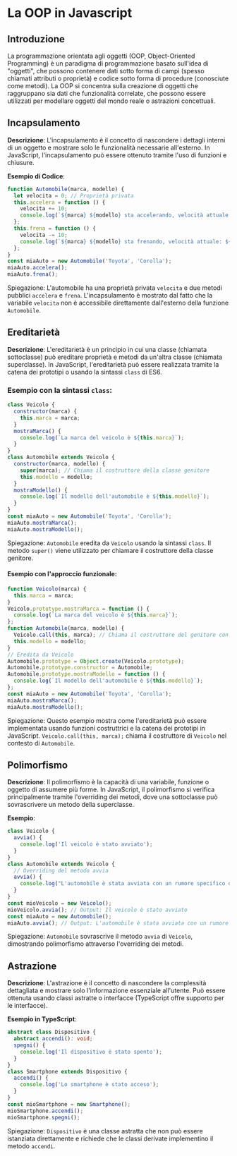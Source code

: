 <!-- @format -->

# La OOP in Javascript

## Introduzione

La programmazione orientata agli oggetti (OOP, Object-Oriented Programming) è un paradigma di programmazione basato sull'idea di "oggetti", che possono contenere dati sotto forma di campi (spesso chiamati attributi o proprietà) e codice sotto forma di procedure (conosciute come metodi). La OOP si concentra sulla creazione di oggetti che raggruppano sia dati che funzionalità correlate, che possono essere utilizzati per modellare oggetti del mondo reale o astrazioni concettuali.

## Incapsulamento

**Descrizione**: L'incapsulamento è il concetto di nascondere i dettagli interni di un oggetto e mostrare solo le funzionalità necessarie all'esterno. In JavaScript, l'incapsulamento può essere ottenuto tramite l'uso di funzioni e chiusure.

**Esempio di Codice**:

```javascript
function Automobile(marca, modello) {
  let velocita = 0; // Proprietà privata
  this.accelera = function () {
    velocita += 10;
    console.log(`${marca} ${modello} sta accelerando, velocità attuale: ${velocita}`);
  };
  this.frena = function () {
    velocita -= 10;
    console.log(`${marca} ${modello} sta frenando, velocità attuale: ${velocita}`);
  };
}
const miaAuto = new Automobile('Toyota', 'Corolla');
miaAuto.accelera();
miaAuto.frena();
```

Spiegazione: L'automobile ha una proprietà privata `velocita` e due metodi pubblici `accelera` e `frena`. L'incapsulamento è mostrato dal fatto che la variabile `velocita` non è accessibile direttamente dall'esterno della funzione `Automobile`.

## Ereditarietà

**Descrizione**: L'ereditarietà è un principio in cui una classe (chiamata sottoclasse) può ereditare proprietà e metodi da un'altra classe (chiamata superclasse). In JavaScript, l'ereditarietà può essere realizzata tramite la catena dei prototipi o usando la sintassi `class` di ES6.

### Esempio con la sintassi `class`:

```javascript
class Veicolo {
  constructor(marca) {
    this.marca = marca;
  }
  mostraMarca() {
    console.log(`La marca del veicolo è ${this.marca}`);
  }
}
class Automobile extends Veicolo {
  constructor(marca, modello) {
    super(marca); // Chiama il costruttore della classe genitore
    this.modello = modello;
  }
  mostraModello() {
    console.log(`Il modello dell'automobile è ${this.modello}`);
  }
}
const miaAuto = new Automobile('Toyota', 'Corolla');
miaAuto.mostraMarca();
miaAuto.mostraModello();
```

Spiegazione: `Automobile` eredita da `Veicolo` usando la sintassi `class`. Il metodo `super()` viene utilizzato per chiamare il costruttore della classe genitore.

#### Esempio con l'approccio funzionale:

```javascript
function Veicolo(marca) {
  this.marca = marca;
}
Veicolo.prototype.mostraMarca = function () {
  console.log(`La marca del veicolo è ${this.marca}`);
};
function Automobile(marca, modello) {
  Veicolo.call(this, marca); // Chiama il costruttore del genitore con il contesto dell'Automobile
  this.modello = modello;
}
// Eredita da Veicolo
Automobile.prototype = Object.create(Veicolo.prototype);
Automobile.prototype.constructor = Automobile;
Automobile.prototype.mostraModello = function () {
  console.log(`Il modello dell'automobile è ${this.modello}`);
};
const miaAuto = new Automobile('Toyota', 'Corolla');
miaAuto.mostraMarca();
miaAuto.mostraModello();
```

Spiegazione: Questo esempio mostra come l'ereditarietà può essere implementata usando funzioni costruttrici e la catena dei prototipi in JavaScript. `Veicolo.call(this, marca);` chiama il costruttore di `Veicolo` nel contesto di `Automobile`.

## Polimorfismo

**Descrizione**: Il polimorfismo è la capacità di una variabile, funzione o oggetto di assumere più forme. In JavaScript, il polimorfismo si verifica principalmente tramite l'overriding dei metodi, dove una sottoclasse può sovrascrivere un metodo della superclasse.

**Esempio**:

```javascript
class Veicolo {
  avvia() {
    console.log('Il veicolo è stato avviato');
  }
}
class Automobile extends Veicolo {
  // Overriding del metodo avvia
  avvia() {
    console.log("L'automobile è stata avviata con un rumore specifico del motore");
  }
}
const mioVeicolo = new Veicolo();
mioVeicolo.avvia(); // Output: Il veicolo è stato avviato
const miaAuto = new Automobile();
miaAuto.avvia(); // Output: L'automobile è stata avviata con un rumore specifico del motore
```

Spiegazione: `Automobile` sovrascrive il metodo `avvia` di `Veicolo`, dimostrando polimorfismo attraverso l'overriding dei metodi.

## Astrazione

**Descrizione**: L'astrazione è il concetto di nascondere la complessità dettagliata e mostrare solo l'informazione essenziale all'utente. Può essere ottenuta usando classi astratte o interfacce (TypeScript offre supporto per le interfacce).

**Esempio in TypeScript**:

```typescript
abstract class Dispositivo {
  abstract accendi(): void;
  spegni() {
    console.log('Il dispositivo è stato spento');
  }
}
class Smartphone extends Dispositivo {
  accendi() {
    console.log('Lo smartphone è stato acceso');
  }
}
const mioSmartphone = new Smartphone();
mioSmartphone.accendi();
mioSmartphone.spegni();
```

Spiegazione: `Dispositivo` è una classe astratta che non può essere istanziata direttamente e richiede che le classi derivate implementino il metodo `accendi`.
